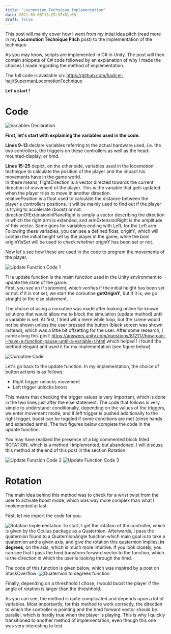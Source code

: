 ```yaml
---
title: "Locomotion Technique Implementation"
date: 2021-03-06T13:29:37+01:00
draft: false
---
```


This post will mainly cover how I went from my intial idea pitch (read more in my **Locomotion Technique Pitch** post) to the implementation of the technique. 

As you may know, scripts are implemented in C# in Unity. The post will then contain snippets of C# code followed by an explanation of why I made the choices I made regarding the method of implementation. 

The full code is available on: https://github.com/hadi-el-hajj/SupermanLocomotionTechnique

**Let's start !**

# Code 
![Variables Declaration](/blog/code/Variables.png)

**First, let's start with explaining the variables used in the code.**

**Lines 9-13** declare variables referring to the actual hardware used, i.e. the two controllers, the triggers on these controllers as well as the head-mounted-display, or hmd. 

**Lines 15-25** depict, on the other side, variables used in the locomotion technique to calculate the position of the player and the impact his movements have in the game world. \
In these means, flightDirection is a vector directed towards the current direction of movement of the player. This is the variable that gets updated when the player tries to move in another direction. \
relativePosition is a float used to calculate the distance between the player's controllers positions. It will be mainly used to find out if the player is trying to accelerate (boost) or not. \
directionOfExtensionInPlaneRight is simply a vector describing the direction in which the right arm is extended, and armExtensionRight is the amplitude of this vector. Same goes for variables ending with Left, for the Left arm. \
Following these variables, you can see a defined float, originY, which will contain the initial height set by the player in the game, while the bool originYisSet will be used to check whether originY has been set or not. 

Now let's see how these are used in the code to program the movements of the player. 

![Update Function Code 1](/blog/code/Code1.png)

THe update function is the maim function used in the Unity environment to update the state of the game. \
First, you see an if statement, which verifies if the initial height has been set or not. if it is not set, we start the coroutine **getOriginY**, but if it is, we go straight to the else statement. 

The choice of using a coroutine was made after looking online for known solutions that would allow me to block the simulation (update method) until a variable is set. At first, I tried wit a mere while loop, but the scene would not be shown unless the user pressed the button (black screen was shown instead), which was a little bit offsetting for the user. 
After some research, I came along this post: https://answers.unity.com/questions/812117/how-can-i-have-a-function-pause-until-a-variable-r.html which helped ! 
I found the method elegant and used it for my implementation (see figure below)

![Coroutine Code](/blog/code/Coroutine.png)

Let's go back to the update function. In my implementation, the choice of button actions is as follows: 
- Right trigger unlocks movement 
- Left trigger unlocks boost 

This means that checking the trigger values is very important, which is done in the two lines just after the else statement. 
The code that follows is very simple to understand: conditionally, depending on the values of the triggers, we enter movement mode, and if left trigger is pushed additionally to the right trigger, boost can be toggled if some conditions are met (close hands and extended arms). The two figures below complete the code in the update function.

You may have realized the presence of a big commented block titled ROTATION, which is a method I implemented, but abandoned. I will discuss this method at the end of this post in the section Rotation. 

![Update Function Code 2](/blog/code/Code2.png)
![Update Function Code 3](/blog/code/Code3.png)

# Rotation 
The main idea behind this method was to check for a wrist twist from the user to activate boost mode, which was way more complex than what I implemented at last. 

First, let me import the code for you. 

![Rotation Implementation](/blog/code/rotationImpl.png)
To start, I get the rotation of the controller, which is given by the Oculus package as a Quaternion. 
Afterwards, I pass the quaternion found to a QuaternionAngle function which main goal is to take a quaternion and a given axis, and give the rotation this quaternion implies, **in degrees**, on the axis, which is much more intuitive.
If you look closely, you can see that I pass the hmd.transform.forward vector to the function, which is the direction in which the user is looking through the hmd. 

The code of this function is given below, which was inspired by a post on StackOverflow: 
![Quaternion to degrees function](/blog/code/quaterniontoDegrees.png) 

Finally, depending on a threshhold I chose, I would boost the player if the angle of rotation is larger than the threshhold. 

As you can see, the method is quite complicated and depends upon a lot of variables. Most importantly, for this method to work correctly, the direction to which the controller is pointing and the hmd forward vector should be parallel, which is hardly true when the player is playing. This is why I quickly transitioned to another method of implementation, even though this one was very interesting to test. 










